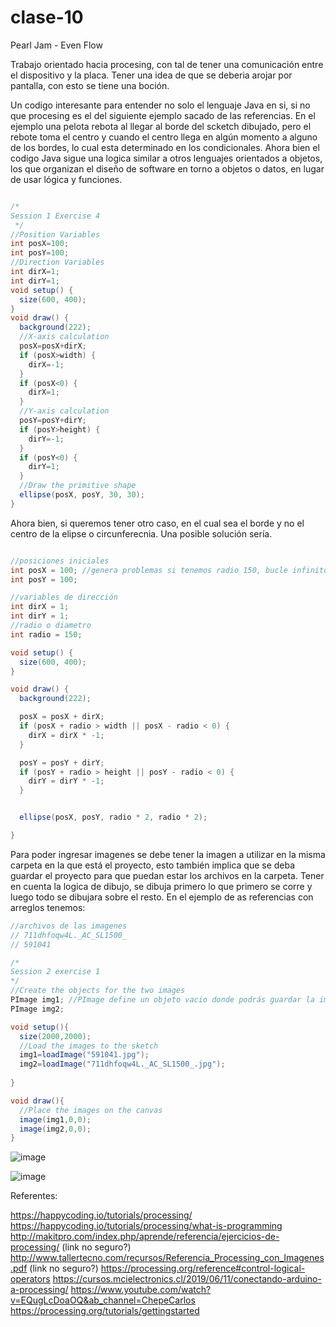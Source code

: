 # clase-10

Pearl Jam - Even Flow

Trabajo orientado hacia procesing, con tal de tener una comunicación entre el dispositivo y la placa. Tener una idea de que se deberia arojar por pantalla, con esto se tiene una boción.

Un codigo interesante para entender no solo el lenguaje Java en si, si no que procesing es el del siguiente ejemplo sacado de las referencias. En el ejemplo una pelota rebota al llegar al borde del scketch dibujado, pero el rebote toma el centro y cuando el centro llega en algún momento a alguno de los bordes, lo cual esta determinado en los condicionales. Ahora bien el codigo Java sigue una logica similar a otros lenguajes orientados a objetos, los que organizan el diseño de software en torno a objetos o datos, en lugar de usar lógica y funciones.

```java

/*
Session 1 Exercise 4
 */
//Position Variables
int posX=100;
int posY=100;
//Direction Variables
int dirX=1;
int dirY=1;
void setup() {
  size(600, 400);
}
void draw() {
  background(222);
  //X-axis calculation
  posX=posX+dirX;
  if (posX>width) {
    dirX=-1;
  }
  if (posX<0) {
    dirX=1;
  }
  //Y-axis calculation
  posY=posY+dirY;
  if (posY>height) {
    dirY=-1;
  }
  if (posY<0) {
    dirY=1;
  }
  //Draw the primitive shape
  ellipse(posX, posY, 30, 30);
}

```

Ahora bien, si queremos tener otro caso, en el cual sea el borde y no el centro de la elipse o circunferecnia. Una posible solución sería.

```java

//posiciones iniciales
int posX = 100; //genera problemas si tenemos radio 150, bucle infinito
int posY = 100;

//variables de dirección
int dirX = 1;
int dirY = 1;
//radio o diametro
int radio = 150;

void setup() {
  size(600, 400);
}

void draw() {
  background(222);

  posX = posX + dirX;
  if (posX + radio > width || posX - radio < 0) {
    dirX = dirX * -1;
  }

  posY = posY + dirY;
  if (posY + radio > height || posY - radio < 0) {
    dirY = dirY * -1;
  }


  ellipse(posX, posY, radio * 2, radio * 2);

}


```
Para poder ingresar imagenes se debe tener la imagen a utilizar en la misma carpeta en la que está el proyecto, esto también implica que se deba guardar el proyecto para que puedan estar los archivos en la carpeta. Tener en cuenta la logica de dibujo, se dibuja primero lo que primero se corre y luego todo se dibujara sobre el resto. En el ejemplo de as referencias con arreglos tenemos:

```java
//archivos de las imagenes
// 711dhfoqw4L._AC_SL1500_
// 591041

/*
Session 2 exercise 1
*/
//Create the objects for the two images
PImage img1; //PImage define un objeto vacio donde podrás guardar la imagen a utilizar
PImage img2; 

void setup(){
  size(2000,2000);
  //Load the images to the sketch
  img1=loadImage("591041.jpg");
  img2=loadImage("711dhfoqw4L._AC_SL1500_.jpg");
  
}

void draw(){
  //Place the images on the canvas
  image(img1,0,0);
  image(img2,0,0);
}
```
![image](https://github.com/SrYuyo/dis145/assets/103392227/20aa61f5-9598-4b94-a4d4-b14359ae7bef)

![image](https://github.com/SrYuyo/dis145/assets/103392227/371ad0e9-5794-4fa8-86f8-b69f61fbd716)



Referentes:

<https://happycoding.io/tutorials/processing/>
<https://happycoding.io/tutorials/processing/what-is-programming>
<http://makitpro.com/index.php/aprende/referencia/ejercicios-de-processing/> (link no seguro?)
<http://www.tallertecno.com/recursos/Referencia_Processing_con_Imagenes.pdf> (link no seguro?)
<https://processing.org/reference#control-logical-operators>
<https://cursos.mcielectronics.cl/2019/06/11/conectando-arduino-a-processing/>
<https://www.youtube.com/watch?v=EQugLcDoaOQ&ab_channel=ChepeCarlos>
<https://processing.org/tutorials/gettingstarted>

